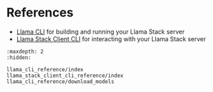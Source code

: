 # References

- [Llama CLI](llama_cli_reference/index) for building and running your Llama Stack server
- [Llama Stack Client CLI](llama_stack_client_cli_reference/index) for interacting with your Llama Stack server
```{toctree}
:maxdepth: 2
:hidden:

llama_cli_reference/index
llama_stack_client_cli_reference/index
llama_cli_reference/download_models
